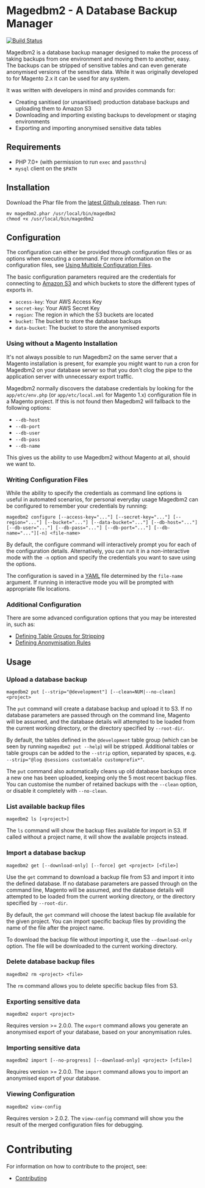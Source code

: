 # Magedbm2 - A Database Backup Manager

[![Build Status](https://travis-ci.org/space48/magedbm2.svg?branch=master)](https://travis-ci.org/space48/magedbm2)

Magedbm2 is a database backup manager designed to make the process of taking backups from one environment and moving them to another, easy. The backups can be stripped of sensitive tables and can even generate anonymised versions of the sensitive data. While it was originally developed to for Magento 2.x it can be used for any system.

It was written with developers in mind and provides commands for:

* Creating sanitised (or unsanitised) production database backups and uploading them to Amazon S3
* Downloading and importing existing backups to development or staging environments
* Exporting and importing anonymised sensitive data tables

## Requirements

* PHP 7.0+ (with permission to run `exec` and `passthru`)
* `mysql` client on the `$PATH`

## Installation

Download the Phar file from the [latest Github release](https://github.com/space48/magedbm2/releases/latest). Then run:

    mv magedbm2.phar /usr/local/bin/magedbm2
    chmod +x /usr/local/bin/magedbm2

## Configuration

The configuration can either be provided through configuration files or as options when executing a command. For more information on the configuration files, see [Using Multiple Configuration Files](docs/multiple-configuration-files.md).

The basic configuration parameters required are the credentials for connecting to [Amazon S3](https://aws.amazon.com/s3/) and which buckets to store the different types of exports in.

* `access-key`: Your AWS Access Key
* `secret-key`: Your AWS Secret Key
* `region`: The region in which the S3 buckets are located
* `bucket`: The bucket to store the database backups
* `data-bucket`: The bucket to store the anonymised exports

### Using without a Magento Installation

It's not always possible to run Magedbm2 on the same server that a Magento installation is present, for example you might want to run a cron for Magedbm2 on your database server so that you don't clog the pipe to the application server with unnecessary export traffic.

Magedbm2 normally discovers the database credentials by looking for the `app/etc/env.php` (or `app/etc/local.xml` for Magento 1.x) configuration file in a Magento project. If this is not found then Magedbm2 will fallback to the following options:

* `--db-host`
* `--db-port`
* `--db-user`
* `--db-pass`
* `--db-name`

This gives us the ability to use Magedbm2 without Magento at all, should we want to.

### Writing Configuration Files

While the ability to specify the credentials as command line options is useful in automated scenarios, for personal everyday usage Magedbm2 can be configured to remember your credentials by running:

    magedbm2 configure [--access-key="..."] [--secret-key="..."] [--region="..."] [--bucket="..."] [--data-bucket="..."] [--db-host="..."] [--db-user="..."] [--db-pass="..."] [--db-port="..."] [--db-name="..."][-n] <file-name>

By default, the configure command will interactively prompt you for each of the configuration details. Alternatively, you can run it in a non-interactive mode with the `-n` option and specify the credentials you want to save using the options.

The configuration is saved in a [YAML](http://www.yaml.org/) file determined by the `file-name` argument. If running in interactive mode you will be prompted with appropriate file locations.

### Additional Configuration

There are some advanced configuration options that you may be interested in, such as:

* [Defining Table Groups for Stripping](docs/table-groups.md) 
* [Defining Anonymisation Rules](docs/anonymisation-rules.md)

## Usage

### Upload a database backup

    magedbm2 put [--strip="@development"] [--clean=NUM|--no-clean] <project>

The `put` command will create a database backup and upload it to S3. If no database parameters are passed through on the command line, Magento will be assumed, and the database details will attempted to be loaded from the current working directory, or the directory specified by `--root-dir`.

By default, the tables defined in the `@development` table group (which can be seen by running `magedbm2 put --help`) will be stripped. Additional tables or table groups can be added to the `--strip` option, separated by spaces, e.g. `--strip="@log @sessions customtable customprefix*"`.

The `put` command also automatically cleans up old database backups once a new one has been uploaded, keeping only the 5 most recent backup files. You can customise the number of retained backups with the `--clean` option, or disable it completely with `--no-clean`.

### List available backup files

    magedbm2 ls [<project>]

The `ls` command will show the backup files available for import in S3. If called without a project name, it will show the available projects instead.

### Import a database backup

    magedbm2 get [--download-only] [--force] get <project> [<file>]

Use the `get` command to download a backup file from S3 and import it into the defined database. If no database parameters are passed through on the command line, Magento will be assumed, and the database details will attempted to be loaded from the current working directory, or the directory specified by `--root-dir`.

By default, the `get` command will choose the latest backup file available for the given project. You can import specific backup files by providing the name of the file after the project name.

To download the backup file without importing it, use the `--download-only` option. The file will be downloaded to the current working directory.

### Delete database backup files

    magedbm2 rm <project> <file>

The `rm` command allows you to delete specific backup files from S3.

### Exporting sensitive data

    magedbm2 export <project>

Requires version >= 2.0.0. The `export` command allows you generate an anonymised export of your database, based on your anonymisation rules.

### Importing sensitive data

    magedbm2 import [--no-progress] [--download-only] <project> [<file>]

Requires version >= 2.0.0. The `import` command allows you to import an anonymised export of your database.

### Viewing Configuration

    magedbm2 view-config
    
Requires version > 2.0.2. The `view-config` command will show you the result of the merged configuration files for debugging.

# Contributing

For information on how to contribute to the project, see:

* [Contributing](docs/contributing.md)
